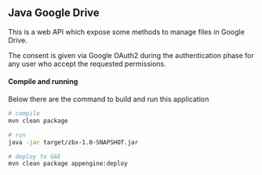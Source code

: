 ## Java Google Drive

This is a web API which expose some methods to manage files in Google Drive.

The consent is given via Google OAuth2 during the authentication phase for any user who accept the
requested permissions.

#### Compile and running

Below there are the command to build and run this application
```bash
# compile
mvn clean package

# run
java -jar target/zbx-1.0-SNAPSHOT.jar

# deploy to GAE
mvn clean package appengine:deploy
```